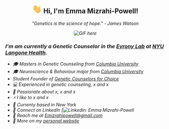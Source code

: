   
<div align="center">
  <h2>
    <img src="https://raw.githubusercontent.com/khaeuk/khaeuk/master/assets/wave.gif" width="30px">  Hi, I'm Emma Mizrahi-Powell! 
  </h2>
</div>  
 
<p float="middle" align="middle">
  <i>"Genetics is the science of hope." - James Watson
</p> 

<p float="middle" align="middle">
<img width=50% " src="https://github.com/mizpo/mizpo/blob/main/dnaemp.gif" alt="GIF here" /></p>
 

<!---![Header image](https://raw.githubusercontent.com/jayrajroshan/jayrajroshan/master/Assets/myHeader.jpg)--->

### I'm am currently a Genetic Counselor in the [Evrony Lab](https://www.evronylab.org/) at [NYU Langone Health](https://med.nyu.edu/centers-programs/human-genetics-genomics/). 
- 🎓 Masters in Genetic Counseling from [Columbia University](https://www.vagelos.columbia.edu/education/academic-programs/program-genetic-counseling/ms-genetic-counseling)
- 🎓 Neuroscience & Behaviour major from [Columbia University](https://www.vagelos.columbia.edu/education/academic-programs/program-genetic-counseling/ms-genetic-counseling)
- Student Founder of [Genetic Counselors for Choice ](https://www.vagelos.columbia.edu/education/academic-programs/program-genetic-counseling/genetic-counselors-choice)
- 💻 Experienced in genetic counseling, x and x
- 🌱 Passionate about x, x and x
- ⚡  I like to x and x
- 📍 Currenty based in New York
- 🔹 Connect on LinkedIn [![Linkedin: Emma Mizrahi-Powell]() 
- 🔹 Reach me at Emizrahipowell@gmail.com
- 🔹 More on my [personal website]() 
